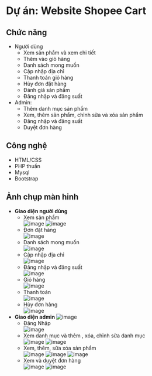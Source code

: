 # Dự án: Website Shopee Cart

##  Chức năng
  - Người dùng   
      - Xem sản phẩm và xem chi tiết
    - Thêm vào giỏ hàng
    - Danh sách mong muốn
    - Cập nhập địa chỉ
    - Thanh toán giỏ hàng
    - Hủy đơn đặt hàng 
    - Đánh giá sản phẩm
    - Đăng nhập và đăng suất
   - Admin:
      - Thêm danh mục sản phẩm
      - Xem, thêm sản phẩm, chỉnh sữa và xóa sản phẩm
      - Đăng nhập và đăng suất
      - Duyệt đơn hàng
## Công nghệ
  - HTML/CSS
  - PHP thuần
  - Mysql
  - Bootstrap
## Ảnh chụp màn hinh
   - **Giao diện người dùng** <br>
      - Xem sản phẩm <br>
          ![image](https://user-images.githubusercontent.com/115361329/216119655-8152802f-6ea9-4ccc-9b6a-154240b6af7e.png)
          ![image](https://user-images.githubusercontent.com/115361329/216120266-a08a771c-35e0-403e-9699-424bd10acef2.png)
      - Đơn đặt hàng <br>
          ![image](https://user-images.githubusercontent.com/115361329/216120557-bf672ba2-b956-4c68-a141-47ef615621c1.png)
      - Danh sách mong muốn <br>
          ![image](https://user-images.githubusercontent.com/115361329/216120821-433b58c7-d9c8-4fd6-af38-7987be7e15d9.png)
      - Cập nhập địa chỉ <br>
          ![image](https://user-images.githubusercontent.com/115361329/216121115-4dd86bba-4dda-43fe-b615-3cac4db8307b.png)
       - Đăng nhập và đăng suất <br>
          ![image](https://user-images.githubusercontent.com/115361329/216121223-dad1705d-08d9-424b-ae5c-77ae906ff6a7.png)
       - Giỏ hàng <br>
          ![image](https://user-images.githubusercontent.com/115361329/216121794-8fe302d2-9a28-4795-9be3-c54b85255967.png)
       - Thanh toán <br>
          ![image](https://user-images.githubusercontent.com/115361329/216121920-f7f1d743-deb2-4079-ab36-6b9696e899a8.png)
       - Hủy đơn hàng <br>
          ![image](https://user-images.githubusercontent.com/115361329/216122103-4e39c257-b49f-493e-b2a8-6ec66c0d6038.png)
  - **Giao diện admin**
      ![image](https://user-images.githubusercontent.com/115361329/216125948-ba7ee400-0580-4a6d-8ba0-cdb34a6af574.png)
      - Đăng Nhập <br>
        ![image](https://user-images.githubusercontent.com/115361329/216125699-a48bdf7c-6399-4bb9-9993-9b81996590db.png)
      - Xem danh mục và thêm , xóa, chỉnh sữa danh mục <br>
        ![image](https://user-images.githubusercontent.com/115361329/216126208-a63be653-c20e-403e-a427-de80a1448289.png)
        ![image](https://user-images.githubusercontent.com/115361329/216126283-b51a47af-1be5-4ec9-9600-536a5f121f10.png)
      - Xem, thêm, sữa xóa sản phẩm <br>
        ![image](https://user-images.githubusercontent.com/115361329/216126459-141e4816-b1c5-4651-a052-5f8017fe3ac5.png)
        ![image](https://user-images.githubusercontent.com/115361329/216126663-e9f5b240-8344-4975-8f86-2555350223ee.png)
        ![image](https://user-images.githubusercontent.com/115361329/216126736-caafd74f-a336-405e-a077-ef467156fd5a.png)
      - Xem và duyệt đơn hàng <br>
        ![image](https://user-images.githubusercontent.com/115361329/216126959-61719e82-a2b3-468b-bbbd-bcaa7dcb1826.png)
        ![image](https://user-images.githubusercontent.com/115361329/216127110-8d1fb9f0-5414-440e-92ae-fcc12ce90a4e.png)


      
